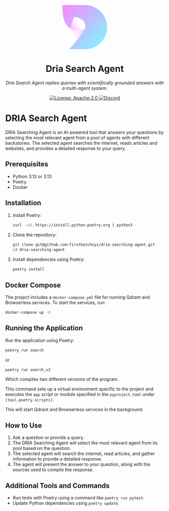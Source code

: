 <p align="center">
  <img src="https://raw.githubusercontent.com/firstbatchxyz/dria-js-client/master/logo.svg" alt="logo" width="142">
</p>

<p align="center">
  <h1 align="center">
    Dria Search Agent
  </h1>
  <p align="center">
    <i>Dria Search Agent replies queries with scientifically grounded answers with a multi-agent system.</i>
  </p>
</p>

<p align="center">
    <a href="https://opensource.org/license/apache-2-0" target="_blank">
        <img alt="License: Apache-2.0" src="https://img.shields.io/badge/license-Apache%202.0-7CB9E8.svg">
    </a>
    <a href="https://discord.gg/2wuU9ym6fq" target="_blank">
        <img alt="Discord" src="https://static-00.iconduck.com/assets.00/discord-icon-1024x1024-nogerd99.png" width="22">
    </a>
</p>


# DRIA Search Agent

DRIA Searching Agent is an AI-powered tool that answers your questions by selecting the most relevant agent from a pool of agents with different backstories. The selected agent searches the internet, reads articles and websites, and provides a detailed response to your query.

## Prerequisites
- Python 3.12 or 3.13
- Poetry
- Docker

## Installation
1. Install Poetry:
   ```bash
   curl -sSL https://install.python-poetry.org | python3 -
   ```
2. Clone the repository:
   ```bash
   git clone git@github.com:firstbatchxyz/dria-searching-agent.git
   cd dria-searching-agent
   ```
3. Install dependencies using Poetry:
   ```bash
   poetry install
   ```
## Docker Compose
The project includes a `docker-compose.yml` file for running Qdrant and Browserless services. To start the services, run:
```bash
docker-compose up -d
```

## Running the Application
Run the application using Poetry:
```bash
poetry run search
```
or 
```bash
poetry run search_v2
```
Which compiles two different versions of the program.

This command sets up a virtual environment specific to the project and executes the `app` script or module specified in the `pyproject.toml` under `[tool.poetry.scripts]`.



This will start Qdrant and Browserless services in the background.

## How to Use
1. Ask a question or provide a query.
2. The DRIA Searching Agent will select the most relevant agent from its pool based on the question.
3. The selected agent will search the internet, read articles, and gather information to provide a detailed response.
4. The agent will present the answer to your question, along with the sources used to compile the response.

## Additional Tools and Commands
- Run tests with Poetry using a command like `poetry run pytest`.
- Update Python dependencies using `poetry update`.
